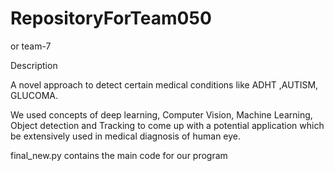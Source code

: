 # RepositoryForTeam050
or team-7



Description

A novel approach to detect certain medical conditions like ADHT ,AUTISM, GLUCOMA.

We used concepts of deep learning, Computer Vision, Machine Learning, Object detection and Tracking to come up with a potential application which be extensively used in medical diagnosis of human eye.



final_new.py contains the main code for our program
